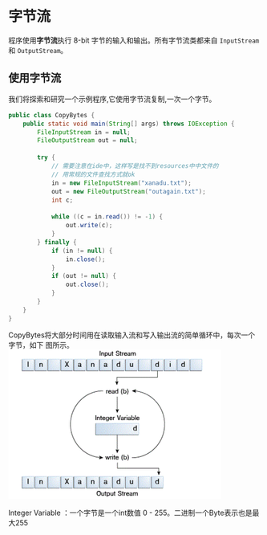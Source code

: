 # 字节流

程序使用**字节流**执行 8-bit 字节的输入和输出。所有字节流类都来自 `InputStream`和 `OutputStream`。

## 使用字节流

我们将探索和研究一个示例程序,它使用字节流复制,一次一个字节。
```java
public class CopyBytes {
    public static void main(String[] args) throws IOException {
        FileInputStream in = null;
        FileOutputStream out = null;

        try {
            // 需要注意在ide中，这样写是找不到resources中中文件的
            // 用常规的文件查找方式就ok
            in = new FileInputStream("xanadu.txt");
            out = new FileOutputStream("outagain.txt");
            int c;

            while ((c = in.read()) != -1) {
                out.write(c);
            }
        } finally {
            if (in != null) {
                in.close();
            }
            if (out != null) {
                out.close();
            }
        }
    }
}
```

CopyBytes将大部分时间用在读取输入流和写入输出流的简单循环中，每次一个字节，如下 图所示。
![](/assets/essential/io/byteStream.png)

Integer Variable ：一个字节是一个int数值	0 - 255。二进制一个Byte表示也是最大255